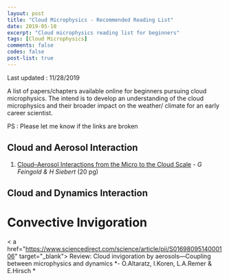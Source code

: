 ```yaml
---
layout: post
title: "Cloud Microphysics - Recommended Reading List"
date: 2019-05-10
excerpt: "Cloud microphysics reading list for beginners"
tags: [Cloud Microphysics]
comments: false
codes: false
post-list: true
---
```

Last updated : 11/28/2019

A list of papers/chapters available online for beginners pursuing cloud microphysics.
The intend is to develop an understanding of the cloud microphysics and their broader impact
on the weather/ climate for an early career scientist.

PS : Please let me know if the links are broken

## Cloud and Aerosol Interaction
1. <a href="https://www.esrl.noaa.gov/csd/staff/graham.feingold/graham.feingold.presentations/14%20Feingold%20&%20Siebert.pdf" target="_blank">Cloud–Aerosol Interactions from the Micro to the Cloud Scale</a> *- G Feingold & H Siebert* (20 pg)

## Cloud and Dynamics Interaction

  # Convective Invigoration
  < a href="https://www.sciencedirect.com/science/article/pii/S0169809514000106" target="_blank"> Review: Cloud invigoration by aerosols—Coupling between microphysics and dynamics </a> *- O.Altaratz, I.Koren, L.A.Remer & E.Hirsch *

